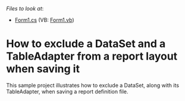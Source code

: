 <!-- default file list -->
*Files to look at*:

* [Form1.cs](./CS/SaveComponents/Form1.cs) (VB: [Form1.vb](./VB/SaveComponents/Form1.vb))
<!-- default file list end -->
# How to exclude a DataSet and a TableAdapter from a report layout when saving it


<p>This sample project illustrates how to exclude a DataSet, along with its TableAdapter, when saving a report definition file.</p>

<br/>


